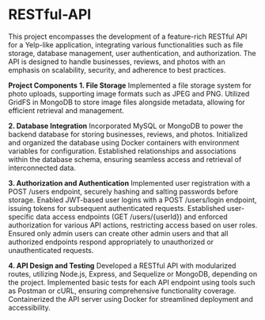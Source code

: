 # RESTful-API

This project encompasses the development of a feature-rich RESTful API for a Yelp-like application, integrating various functionalities such as file storage, database management, user authentication, and authorization. The API is designed to handle businesses, reviews, and photos with an emphasis on scalability, security, and adherence to best practices.

****Project Components****
**1. File Storage**
Implemented a file storage system for photo uploads, supporting image formats such as JPEG and PNG.
Utilized GridFS in MongoDB to store image files alongside metadata, allowing for efficient retrieval and management.

**2. Database Integration**
Incorporated MySQL or MongoDB to power the backend database for storing businesses, reviews, and photos.
Initialized and organized the database using Docker containers with environment variables for configuration.
Established relationships and associations within the database schema, ensuring seamless access and retrieval of interconnected data.

**3. Authorization and Authentication**
Implemented user registration with a POST /users endpoint, securely hashing and salting passwords before storage.
Enabled JWT-based user logins with a POST /users/login endpoint, issuing tokens for subsequent authenticated requests.
Established user-specific data access endpoints (GET /users/{userId}) and enforced authorization for various API actions, restricting access based on user roles.
Ensured only admin users can create other admin users and that all authorized endpoints respond appropriately to unauthorized or unauthenticated requests.

**4. API Design and Testing**
Developed a RESTful API with modularized routes, utilizing Node.js, Express, and Sequelize or MongoDB, depending on the project.
Implemented basic tests for each API endpoint using tools such as Postman or cURL, ensuring comprehensive functionality coverage.
Containerized the API server using Docker for streamlined deployment and accessibility.






